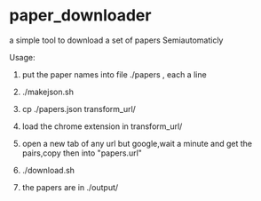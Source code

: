 paper_downloader
================

a simple tool to download a set of papers Semiautomaticly

Usage:
1. put the paper names into file ./papers , each a line

2. ./makejson.sh

3. cp ./papers.json transform_url/

4. load the chrome extension in transform_url/

5. open a new tab of any url but google,wait a minute and get the <paper url> pairs,copy then into "papers.url"

6. ./download.sh

7. the papers are in ./output/
